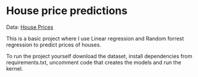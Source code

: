 # House price predictions

Data: [House Prices](https://www.kaggle.com/c/house-prices-advanced-regression-techniques/data)

This is a basic project where I use Linear regression and Random forrest regression to predict prices of houses.

To run the project yourself download the dataset, install dependencies from requirements.txt, uncomment code that creates the models and run the kernel.
